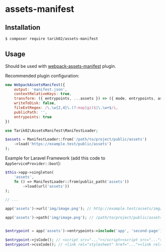 # assets-manifest

## Installation

```bash
$ composer require tarik02/assets-manifest
```

## Usage

Should be used with [webpack-assets-manifest](https://www.npmjs.com/package/webpack-assets-manifest) plugin.

Recommended plugin configuration:
```js
new WebpackAssetsManifest({
    output: 'manifest.json',
    contextRelativeKeys: true,
    transform: ({ entrypoints, ...assets }) => ({ mode, entrypoints, assets }),
    writeToDisk: false,
    fileExtRegex: /\.\w{2,4}\.(?:map|gz)$|\.\w+$/i,
    publicPath: '',
    entrypoints: true
})
```

```php
use Tarik02\AssetsManifest\ManifestLoader;

$assets = ManifestLoader::from('/path/to/project/public/assets')
    ->load('https://example.test/public/assets')
);
```

Example for Laravel Framework (add this code to `AppServiceProvider::boot`):
```php
$this->app->singleton(
    'assets',
    fn () => ManifestLoader::from(public_path('assets'))
        ->load(url('assets'))
);

// ...

app('assets')->url('img/image.png'); // http://example.test/assets/img/image.deadbeef.png

app('assets')->path('img/image.png'); // /path/to/project/public/assets/img/image.deadbeef.png


$entrypoint = app('assets')->entrypoints->include('app', 'second-page');

$entrypoint->jsCode(); // <script src="..."></script><script src="..."></script>
$entrypoint->cssCode(); // <link rel="stylesheet" href="..."><link rel="stylesheet" href="...">
```
